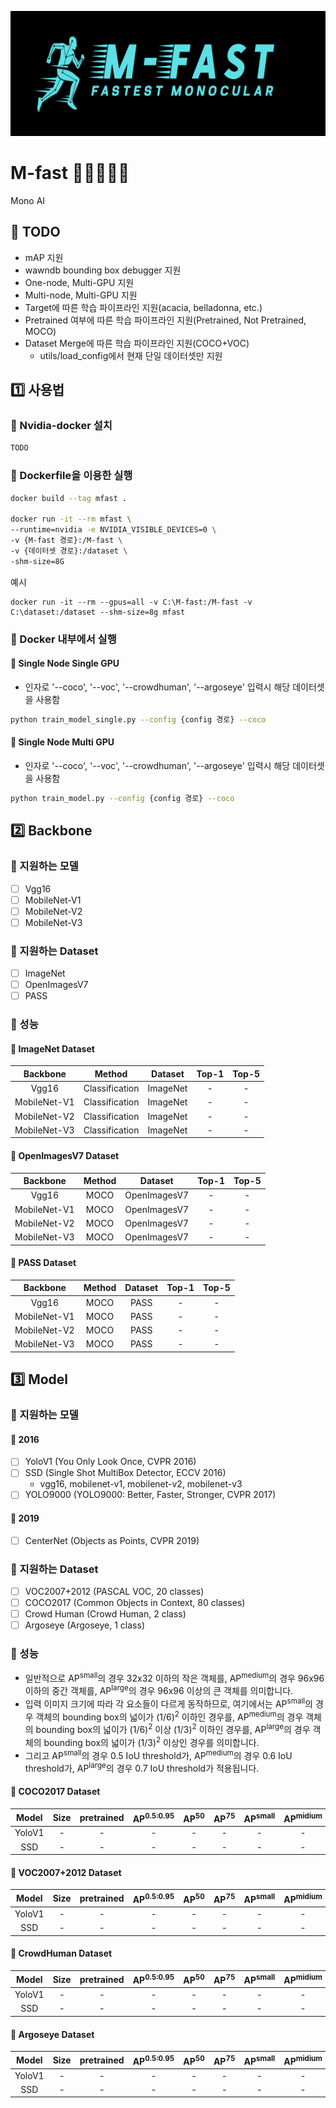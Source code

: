 <p align="center"><img src="./images/M-FastLogo.png" width="700px" height="200px" title="M-Fast Logo"/></p>

# M-fast 🏃‍♂️🏃🏃‍♀️
Mono AI 

## :small_blue_diamond: TODO 
- mAP 지원
- wawndb bounding box debugger 지원
- One-node, Multi-GPU 지원
- Multi-node, Multi-GPU 지원
- Target에 따른 학습 파이프라인 지원(acacia, belladonna, etc.)
- Pretrained 여부에 따른 학습 파이프라인 지원(Pretrained, Not Pretrained, MOCO)
- Dataset Merge에 따른 학습 파이프라인 지원(COCO+VOC)
    * utils/load_config에서 현재 단일 데이터셋만 지원

## :one: 사용법

### :small_blue_diamond: Nvidia-docker 설치
```bash
TODO
```

### :small_blue_diamond: Dockerfile을 이용한 실행
```bash
docker build --tag mfast .

docker run -it --rm mfast \
--runtime=nvidia -e NVIDIA_VISIBLE_DEVICES=0 \
-v {M-fast 경로}:/M-fast \
-v {데이터셋 경로}:/dataset \ 
-shm-size=8G
```

예시
```
docker run -it --rm --gpus=all -v C:\M-fast:/M-fast -v C:\dataset:/dataset --shm-size=8g mfast
```

### :small_blue_diamond: Docker 내부에서 실행
#### :radio_button: Single Node Single GPU 
* 인자로 '--coco', '--voc', '--crowdhuman', '--argoseye' 입력시 해당 데이터셋을 사용함 
```bash
python train_model_single.py --config {config 경로} --coco 
```

#### :radio_button: Single Node Multi GPU
* 인자로 '--coco', '--voc', '--crowdhuman', '--argoseye' 입력시 해당 데이터셋을 사용함 
```bash
python train_model.py --config {config 경로} --coco
```

## :two: Backbone
### :small_blue_diamond: 지원하는 모델
- [ ] Vgg16
- [ ] MobileNet-V1
- [ ] MobileNet-V2
- [ ] MobileNet-V3

### :small_blue_diamond: 지원하는 Dataset
- [ ] ImageNet
- [ ] OpenImagesV7
- [ ] PASS

### :small_blue_diamond: 성능
#### :radio_button: ImageNet Dataset
|Backbone|Method|Dataset|Top-1|Top-5|
|:---:|:---:|:---:|:---:|:---:|
|Vgg16|Classification|ImageNet|-|-|
|MobileNet-V1|Classification|ImageNet|-|-|
|MobileNet-V2|Classification|ImageNet|-|-|
|MobileNet-V3|Classification|ImageNet|-|-|

#### :radio_button: OpenImagesV7 Dataset
|Backbone|Method|Dataset|Top-1|Top-5|
|:---:|:---:|:---:|:---:|:---:|
|Vgg16|MOCO|OpenImagesV7|-|-|
|MobileNet-V1|MOCO|OpenImagesV7|-|-|
|MobileNet-V2|MOCO|OpenImagesV7|-|-|
|MobileNet-V3|MOCO|OpenImagesV7|-|-|

#### :radio_button: PASS Dataset
|Backbone|Method|Dataset|Top-1|Top-5|
|:---:|:---:|:---:|:---:|:---:|
|Vgg16|MOCO|PASS|-|-|
|MobileNet-V1|MOCO|PASS|-|-|
|MobileNet-V2|MOCO|PASS|-|-|
|MobileNet-V3|MOCO|PASS|-|-|
  
## :three: Model
### :small_blue_diamond: 지원하는 모델
#### :radio_button: 2016
- [ ] YoloV1 (You Only Look Once, CVPR 2016)
- [ ] SSD (Single Shot MultiBox Detector, ECCV 2016)
  - vgg16, mobilenet-v1, mobilenet-v2, mobilenet-v3
- [ ] YOLO9000 (YOLO9000: Better, Faster, Stronger, CVPR 2017)

#### :radio_button: 2019
- [ ] CenterNet (Objects as Points, CVPR 2019)


### :small_blue_diamond: 지원하는 Dataset
- [ ] VOC2007+2012 (PASCAL VOC, 20 classes)
- [ ] COCO2017 (Common Objects in Context, 80 classes)
- [ ] Crowd Human (Crowd Human, 2 class)
- [ ] Argoseye (Argoseye, 1 class)

### :small_blue_diamond: 성능
* 일반적으로 AP<sup>small</sup>의 경우 32x32 이하의 작은 객체를, AP<sup>medium</sup>의 경우 96x96 이하의 중간 객체를, AP<sup>large</sup>의 경우 96x96 이상의 큰 객체를 의미합니다.
* 입력 이미지 크기에 따라 각 요소들이 다르게 동작하므로, 여기에서는 AP<sup>small</sup>의 경우 객체의 bounding box의 넓이가 (1/6)<sup>2</sup> 이하인 경우를, AP<sup>medium</sup>의 경우 객체의 bounding box의 넓이가 (1/6)<sup>2</sup> 이상 (1/3)<sup>2</sup> 이하인 경우를, AP<sup>large</sup>의 경우 객체의 bounding box의 넓이가 (1/3)<sup>2</sup> 이상인 경우를 의미합니다.
* 그리고 AP<sup>small</sup>의 경우 0.5 IoU threshold가, AP<sup>medium</sup>의 경우 0.6 IoU threshold가, AP<sup>large</sup>의 경우 0.7 IoU threshold가 적용됩니다.

#### :radio_button: COCO2017 Dataset
|Model|Size|pretrained|AP<sup>0.5:0.95</sup>|AP<sup>50</sup>|AP<sup>75</sup>|AP<sup>small</sup>|AP<sup>midium</sup>|AP<sup>large</sup>|
|:---:|:---:|:---:|:---:|:---:|:---:|:---:|:---:|:---:|
|YoloV1|-|-|-|-|-|-|-|-|
|SSD|-|-|-|-|-|-|-|-|

#### :radio_button: VOC2007+2012 Dataset
|Model|Size|pretrained|AP<sup>0.5:0.95</sup>|AP<sup>50</sup>|AP<sup>75</sup>|AP<sup>small</sup>|AP<sup>midium</sup>|AP<sup>large</sup>|
|:---:|:---:|:---:|:---:|:---:|:---:|:---:|:---:|:---:|
|YoloV1|-|-|-|-|-|-|-|-|
|SSD|-|-|-|-|-|-|-|-|

#### :radio_button: CrowdHuman Dataset
|Model|Size|pretrained|AP<sup>0.5:0.95</sup>|AP<sup>50</sup>|AP<sup>75</sup>|AP<sup>small</sup>|AP<sup>midium</sup>|AP<sup>large</sup>|
|:---:|:---:|:---:|:---:|:---:|:---:|:---:|:---:|:---:|
|YoloV1|-|-|-|-|-|-|-|-|
|SSD|-|-|-|-|-|-|-|-|

#### :radio_button: Argoseye Dataset
|Model|Size|pretrained|AP<sup>0.5:0.95</sup>|AP<sup>50</sup>|AP<sup>75</sup>|AP<sup>small</sup>|AP<sup>midium</sup>|AP<sup>large</sup>|
|:---:|:---:|:---:|:---:|:---:|:---:|:---:|:---:|:---:|
|YoloV1|-|-|-|-|-|-|-|-|
|SSD|-|-|-|-|-|-|-|-|